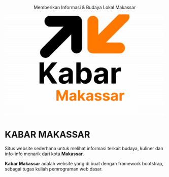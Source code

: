 <p style="text-align: center">Memberikan Informasi & Budaya Lokal Makassar</p>

<img src="https://github.com/M-BintangR/kabar-makassar/blob/main/docs/logo.png" alt="logo-aplikasi">

# KABAR MAKASSAR

Situs website sederhana untuk melihat informasi terkait budaya, kuliner dan info-info menarik dari kota <strong>Makassar</strong>.

<strong>Kabar Makassar</strong> adalah website yang di buat dengan framework bootstrap, sebagai tugas kuliah pemrograman web dasar.
